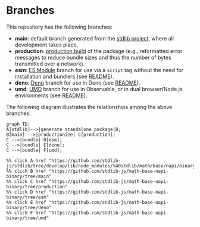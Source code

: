 <!--

@license Apache-2.0

Copyright (c) 2022 The Stdlib Authors.

Licensed under the Apache License, Version 2.0 (the "License");
you may not use this file except in compliance with the License.
You may obtain a copy of the License at

    http://www.apache.org/licenses/LICENSE-2.0

Unless required by applicable law or agreed to in writing, software
distributed under the License is distributed on an "AS IS" BASIS,
WITHOUT WARRANTIES OR CONDITIONS OF ANY KIND, either express or implied.
See the License for the specific language governing permissions and
limitations under the License.

-->

# Branches

This repository has the following branches:

-   **main**: default branch generated from the [stdlib project][stdlib-url], where all development takes place.
-   **production**: [production build][production-url] of the package (e.g., reformatted error messages to reduce bundle sizes and thus the number of bytes transmitted over a network).
-   **esm**: [ES Module][esm-url] branch for use via a `script` tag without the need for installation and bundlers (see [README][esm-readme]).
-   **deno**: [Deno][deno-url] branch for use in Deno (see [README][deno-readme]).
-   **umd**: [UMD][umd-url] branch for use in Observable, or in dual browser/Node.js environments (see [README][umd-readme]).

The following diagram illustrates the relationships among the above branches:

```mermaid
graph TD;
A[stdlib]-->|generate standalone package|B;
B[main] -->|productionize| C[production];
C -->|bundle| D[esm];
C -->|bundle| E[deno];
C -->|bundle| F[umd];

%% click A href "https://github.com/stdlib-js/stdlib/tree/develop/lib/node_modules/%40stdlib/math/base/napi/binary"
%% click B href "https://github.com/stdlib-js/math-base-napi-binary/tree/main"
%% click C href "https://github.com/stdlib-js/math-base-napi-binary/tree/production"
%% click D href "https://github.com/stdlib-js/math-base-napi-binary/tree/esm"
%% click E href "https://github.com/stdlib-js/math-base-napi-binary/tree/deno"
%% click F href "https://github.com/stdlib-js/math-base-napi-binary/tree/umd"
```

[stdlib-url]: https://github.com/stdlib-js/stdlib/tree/develop/lib/node_modules/%40stdlib/math/base/napi/binary
[production-url]: https://github.com/stdlib-js/math-base-napi-binary/tree/production
[deno-url]: https://github.com/stdlib-js/math-base-napi-binary/tree/deno
[deno-readme]: https://github.com/stdlib-js/math-base-napi-binary/blob/deno/README.md
[umd-url]: https://github.com/stdlib-js/math-base-napi-binary/tree/umd
[umd-readme]: https://github.com/stdlib-js/math-base-napi-binary/blob/umd/README.md
[esm-url]: https://github.com/stdlib-js/math-base-napi-binary/tree/esm
[esm-readme]: https://github.com/stdlib-js/math-base-napi-binary/blob/esm/README.md